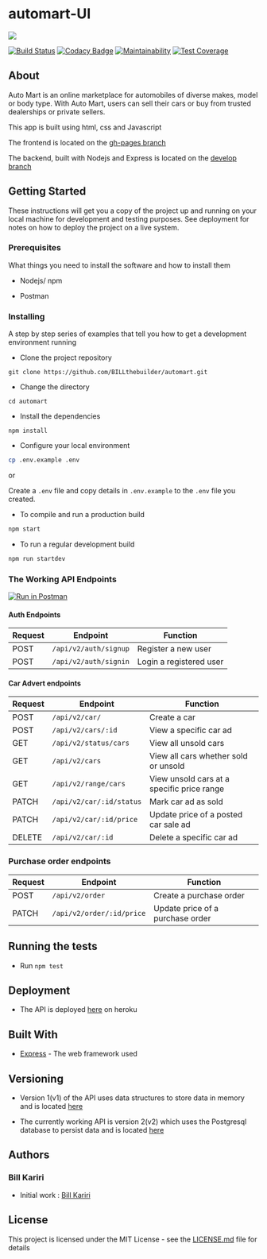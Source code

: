 # automart-UI
![](https://github.com/BILLthebuilder/automart/workflows/automart/badge.svg)

[![Build Status](https://travis-ci.org/BILLthebuilder/automart.svg?branch=develop)](https://travis-ci.org/BILLthebuilder/automart)
[![Codacy Badge](https://api.codacy.com/project/badge/Grade/49ef39d76a524574a1a17377fd577175)](https://www.codacy.com/app/BILLthebuilder/automart?utm_source=github.com&utm_medium=referral&utm_content=BILLthebuilder/automart&utm_campaign=Badge_Grade)
[![Maintainability](https://api.codeclimate.com/v1/badges/ffb1d05cd6ce559cedcb/maintainability)](https://codeclimate.com/github/BILLthebuilder/automart/maintainability)
[![Test Coverage](https://api.codeclimate.com/v1/badges/ffb1d05cd6ce559cedcb/test_coverage)](https://codeclimate.com/github/BILLthebuilder/automart/test_coverage)

## About

Auto Mart is an online marketplace for automobiles of diverse makes, model or body type. With Auto Mart, users can sell their cars or buy from trusted dealerships or private sellers.

This app is built using html, css and Javascript

The frontend is located on the [gh-pages branch](https://github.com/BILLthebuilder/automart/tree/gh-pages)

The backend, built with Nodejs and Express is located on the [develop branch](https://github.com/BILLthebuilder/automart/tree/develop)

## Getting Started

These instructions will get you a copy of the project up and running on your local machine for development and testing purposes. See deployment for notes on how to deploy the project on a live system.

### Prerequisites

What things you need to install the software and how to install them

- Nodejs/ npm

- Postman

### Installing

A step by step series of examples that tell you how to get a development environment running

- Clone the project repository

`git clone https://github.com/BILLthebuilder/automart.git`

- Change the directory

`cd automart`

- Install the dependencies

`npm install`

- Configure your local environment

```bash
cp .env.example .env
```

or

Create a `.env` file and copy details in `.env.example` to the `.env` file you created.

- To compile and run a production build

```bash
npm start
```

- To run a regular development build

```bash
npm run startdev
```

### The Working API Endpoints

[![Run in Postman](https://run.pstmn.io/button.svg)](https://app.getpostman.com/run-collection/e8c72a3c6aec23d3251b)

#### Auth Endpoints

| Request | Endpoint              | Function                |
| ------- | --------------------- | ----------------------- |
| POST    | `/api/v2/auth/signup` | Register a new user     |
| POST    | `/api/v2/auth/signin` | Login a registered user |

#### Car Advert endpoints

| Request | Endpoint                 | Function                                   |
| ------- | ------------------------ | ------------------------------------------ |
| POST    | `/api/v2/car/`           | Create a car                               |
| POST    | `/api/v2/cars/:id`       | View a specific car ad                     |
| GET     | `/api/v2/status/cars`    | View all unsold cars                       |
| GET     | `/api/v2/cars`           | View all cars whether sold or unsold       |
| GET     | `/api/v2/range/cars`     | View unsold cars at a specific price range |
| PATCH   | `/api/v2/car/:id/status` | Mark car ad as sold                        |
| PATCH   | `/api/v2/car/:id/price`  | Update price of a posted car sale ad       |
| DELETE  | `/api/v2/car/:id`        | Delete a specific car ad                   |

### Purchase order endpoints

| Request | Endpoint                  | Function                         |
| ------- | ------------------------- | -------------------------------- |
| POST    | `/api/v2/order`           | Create a purchase order          |
| PATCH   | `/api/v2/order/:id/price` | Update price of a purchase order |

## Running the tests

- Run `npm test`

## Deployment

- The API is deployed [here](https://automart-api.herokuapp.com/docs) on heroku

## Built With

- [Express](http://expressjs.com) - The web framework used

## Versioning

- Version 1(v1) of the API uses data structures to store data in memory and is located [here](https://github.com/BILLthebuilder/automart/tree/develop/src/server/v1)

- The currently working API is version 2(v2) which uses the Postgresql database to persist data and is located [here](https://github.com/BILLthebuilder/automart/tree/develop/src/server/v2)

## Authors

### Bill Kariri

- Initial work : [Bill Kariri](https://github.com/BILLthebuilder)

## License

This project is licensed under the MIT License - see the [LICENSE.md](LICENSE.md) file for details
